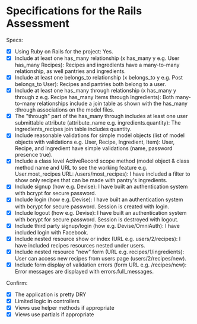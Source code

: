 # Specifications for the Rails Assessment

Specs:
- [x] Using Ruby on Rails for the project: Yes.
- [x] Include at least one has_many relationship (x has_many y e.g. User has_many Recipes): Recipes and ingredients have a many-to-many relationship, as well pantries and ingredients.
- [x] Include at least one belongs_to relationship (x belongs_to y e.g. Post belongs_to User): Recipes and pantries both belong to a user.
- [x] Include at least one has_many through relationship (x has_many y through z e.g. Recipe has_many Items through Ingredients): Both many-to-many relationships include a join table as shown with the has_many :through associations on the model files.
- [x] The "through" part of the has_many through includes at least one user submittable attribute (attribute_name e.g. ingredients.quantity): The ingredients_recipes join table includes quantity.
- [x] Include reasonable validations for simple model objects (list of model objects with validations e.g. User, Recipe, Ingredient, Item): User, Recipe, and Ingredient have simple validations (name, password presence true).
- [x] Include a class level ActiveRecord scope method (model object & class method name and URL to see the working feature e.g. User.most_recipes URL: /users/most_recipes): I have included a filter to show only recipes that can be made with pantry's ingredients.
- [x] Include signup (how e.g. Devise): I have built an authentication system with bcrypt for secure password. 
- [x] Include login (how e.g. Devise): I have built an authentication system with bcrypt for secure password. Session is created with login.
- [x] Include logout (how e.g. Devise): I have built an authentication system with bcrypt for secure password. Session is destroyed with logout.
- [x] Include third party signup/login (how e.g. Devise/OmniAuth): I have included login with Facebook.
- [x] Include nested resource show or index (URL e.g. users/2/recipes): I have included recipes resources nested under users. 
- [x] Include nested resource "new" form (URL e.g. recipes/1/ingredients): User can access new recipes from users page (users/2/recipes/new).
- [x] Include form display of validation errors (form URL e.g. /recipes/new): Error messages are displayed with errors.full_messages.

Confirm:
- [x] The application is pretty DRY
- [x] Limited logic in controllers
- [x] Views use helper methods if appropriate
- [x] Views use partials if appropriate
